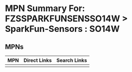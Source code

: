 



# MPN Summary For: FZSSPARKFUNSENSSO14W > SparkFun-Sensors : SO14W

## MPNs
  

|MPN|Direct Links|Search Links|
| :--- | :--- | :--- |
||||
